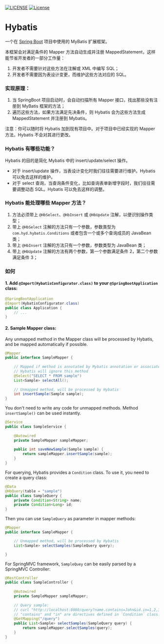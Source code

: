 [![LICENSE](https://img.shields.io/badge/license-Anti%20996-blue.svg)](https://github.com/996icu/996.ICU/blob/master/LICENSE)
[![License](https://img.shields.io/badge/License-Apache_2.0-blue.svg)](https://opensource.org/licenses/Apache-2.0)

# Hybatis

一个在 [Spring Boot](https://spring.io/projects/spring-boot) 项目中使用的 MyBatis 扩展框架。

本框架会对满足条件的 Mapper 方法自动生成并注册 MappedStatement，这样能节省开发者的一部分工作量：

1. 开发者不需要针对这些方法在注解或 XML 中编写 SQL；
2. 开发者不需要因为表设计变更，而维护这些方法对应的 SQL。

### 实现原理：

1. 当 SpringBoot 项目启动时，会自动扫描所有 Mapper 接口，找出那些没有注册到 MyBatis 框架的方法；
2. 遍历这些方法，如果方法满足先决条件，则 Hybatis 会为这些方法生成 MappedStatement 并注册到 Mybatis。

注意：你可以随时将 Hybatis 加到现有项目中。对于项目中已经实现的 Mapper 方法，Hybatis 不会对其进行更改。

### Hybatis 有哪些功能？

Hybatis 的目的是简化 Mybatis 中的 insert/update/select 操作。

- 对于 insert/update 操作，当表设计变化时我们往往需要进行维护。Hybatis 可以免去这样的维护。
- 对于 select 查询，当查询条件变化，比如查询表单新增字段时，我们往往需要调整动态 SQL。Hybatis 可以免去这样的调整。

### Hybatis 能处理哪些 Mapper 方法？

1. 方法必须带上 `@HbSelect`、`@HbInsert` 或 `@HbUpdate` 注解，以便识别操作类型；
2. 带上 `@HbSelect` 注解的方法只有一个参数，参数类型为 `com.hyd.hybatis.Conditions` 或者包含一个或多个查询成员的 JavaBean 类；
3. 带上 `@HbInsert` 注解的方法只有一个参数，参数类型为 JavaBean 类；
4. 带上 `@HbUpdate` 注解的方法有两个参数，第一个参数满足条件 2，第二个参数满足条件 3；

### 如何

#### 1. Add `@Import(HybatisConfigurator.class)` to your `@SpringBootApplication` class:

```java
@SpringBootApplication
@Import(HybatisConfigurator.class)
public class Application {
    // ...
}
```

#### 2. Sample Mapper class:

Any unmapped method in the Mapper class will be processed by Hybatis, 
and be mapped automatically if possible.

```java
@Mapper
public interface SampleMapper {
    
    // Mapped if method is annotated by Mybatis annotation or associated with XML script.
    // Hybatis will ignore this method
    @Select("SELECT * FROM sample")
    List<Sample> selectAll();
    
    // Unmapped method, will be processed by Hybatis
    int insertSample(Sample sample);
}
```

You don't need to write any code for unmapped methods. Method `insertSample()` can be used instantly.

```java
@Service
public class SampleService {
    
    @Autowired
    private SampleMapper sampleMapper;
    
    public int saveNewSample(Sample sample) {
        return sampleMapper.insertSample(sample);
    }
}
```

For querying, Hybatis provides a `Condition` class. To use it, 
you need to create a query class:

```java
@Data
@HbQuery(table = "sample")
public class SampleQuery {
    private Condition<String> name;
    private Condition<Long> id;
}
```

Then you can use `SampleQuery` as parameter in mapper methods:

```java
@Mapper
public interface SampleMapper {

    // Unmapped method, will be processed by Hybatis
    List<Sample> selectSamples(SampleQuery query);

}
```

For SpringMVC framework, `SampleQuey` can be easily parsed by a SpringMVC Controller:

```java
@RestController
public class SampleController {
    
    @Autowired
    private SampleMapper sampleMapper;
    
    // Query sample:
    // curl "http://localhost:8080/query?name.contains=John&id.in=1,2,3"
    // "contains" and "in" are directives defined in `Condition` class.
    @GetMapping("/query")
    public List<Sample> selectSamples(SampleQuery query) {
        return sampleMapper.selectSamples(query);
    }
}
```